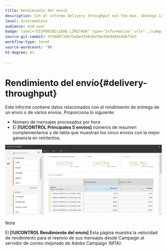 ```yaml
---
title: Rendimiento del envío
description: Con el informe Delivery throughput out-the-box, obtenga información sobre el éxito de su entrega.
level: Intermediate
audience: end-user
badge: label="DISPONIBILIDAD LIMITADA" type="Informative" url="../campaign-standard-migration-home.md" tooltip="Restringido a usuarios migrados por el Campaign Standard"
source-git-commit: 3f4400f24b75e8e435610afbe49e9d9444dbf563
workflow-type: tm+mt
source-wordcount: '96'
ht-degree: 4%

---
```


# Rendimiento del envío{#delivery-throughput}

Este informe contiene datos relacionados con el rendimiento de entrega de un envío o de varios envíos. Proporciona lo siguiente:

* Número de mensajes procesados por hora
* El **[!UICONTROL Principales 5 envíos]** números de resumen complementarios y de tabla que muestran los cinco envíos con la mejor ganancia en reintentos.

![](assets/delivery_reports_1.png)

>[!NOTE]
>
>El **[!UICONTROL Rendimiento del envío]** Esta página muestra la velocidad de rendimiento para el reenvío de sus mensajes desde Campaign al servidor de correo mejorado de Adobe Campaign (MTA).
